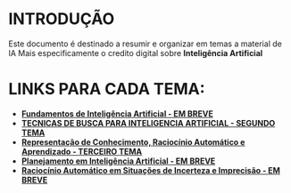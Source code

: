 # INTRODUÇÃO
Este documento é destinado a resumir e organizar em temas a material de IA
Mais especificamente o credito digital sobre **Inteligência Artificial**
# LINKS PARA CADA TEMA:
- **[Fundamentos de Inteligência Artificial - EM BREVE](https://upraggy.github.io/IA)**
- **[TECNICAS DE BUSCA PARA INTELIGENCIA ARTIFICIAL - SEGUNDO TEMA](https://upraggy.github.io/IA/TECNICAS_DE_BUSCA)**
- **[Representação de Conhecimento, Raciocínio Automático e Aprendizado - TERCEIRO TEMA](https://upraggy.github.io/IA/Representação_de_Conhecimento)**
- **[Planejamento em Inteligência Artificial - EM BREVE](https://upraggy.github.io/IA)**
- **[Raciocínio Automático em Situações de Incerteza e Imprecisão - EM BREVE](https://upraggy.github.io/IA)**
